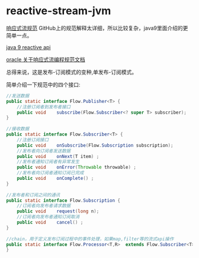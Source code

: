 # reactive-stream-jvm

[响应式流规范](https://github.com/reactive-streams/reactive-streams-jvm)
GitHub上的规范解释太详细，所以比较复杂，java9里面介绍的更简单一点。

[java 9 reactive api](http://download.java.net/java/jdk9/docs/api/index.html?java/util/concurrent/Flow.html)

[oracle 关于响应式流编程规范文档](https://community.oracle.com/docs/DOC-1006738)

总得来说，这是发布-订阅模式的变种,单发布-订阅模式。

简单介绍一下规范中的四个接口:
```java
//发送数据
public static interface Flow.Publisher<T> {  
    //注册订阅者到发布者接口
    public void    subscribe(Flow.Subscriber<? super T> subscriber);  
}   
  
//接收数据
public static interface Flow.Subscriber<T> {  
    //注册订阅接口
    public void    onSubscribe(Flow.Subscription subscription);  
    //发布者向订阅者发送数据
    public void    onNext(T item) ;  
    //发布者通知订阅者有异常发生
    public void    onError(Throwable throwable) ;  
    //发布者向订阅者通知订阅已完成
    public void    onComplete() ;  
}   
  
//发布者和订阅之间的通讯
public static interface Flow.Subscription {  
    //订阅者向发布者请求数据
    public void    request(long n);  
    //订阅者向发布者通知订阅取消
    public void    cancel() ;  
}   
  
//chain，用于定义发布订阅过程中的事件处理，如果map,filter等的流式api操作
public static interface Flow.Processor<T,R>  extends Flow.Subscriber<T>, Flow.Publisher<R> {  
}  
```